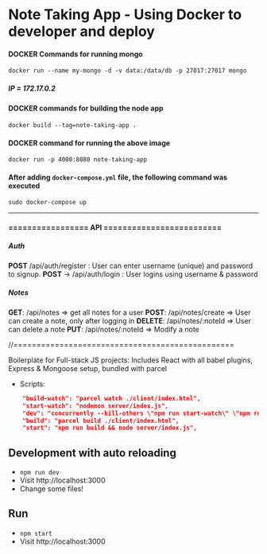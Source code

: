 
# Note Taking App - Using Docker to developer and deploy

#### DOCKER Commands for running mongo

`docker run --name my-mongo -d -v data:/data/db -p 27017:27017 mongo`

##### IP = 172.17.0.2


#### DOCKER commands for building the node app

`docker build --tag=note-taking-app .`


#### DOCKER command for running the above image 

`docker run -p 4000:8080 note-taking-app`

#### After adding `docker-compose.yml` file, the following command was executed

`sudo docker-compose up`


---

#### ================= API =========================

##### Auth
**POST** /api/auth/register : User can enter username (unique) and password to signup.
**POST** -> /api/auth/login : User logins using username & password

##### Notes
**GET**:    /api/notes                => get all notes for a user
**POST**:   /api/notes/create         => User can create a note, only after logging in
**DELETE**: /api/notes/:noteId        => User can delete a note
**PUT**:    /api/notes/:noteId        => Modify a note

//================================================


Boilerplate for Full-stack JS projects: Includes React with all babel plugins, Express &amp; Mongoose setup, bundled with parcel 

* Scripts:

```json
    "build-watch": "parcel watch ./client/index.html",
    "start-watch": "nodemon server/index.js",
    "dev": "concurrently --kill-others \"npm run start-watch\" \"npm run build-watch\"",
    "build": "parcel build ./client/index.html",
    "start": "npm run build && node server/index.js",
```

## Development with auto reloading

* `npm run dev`
* Visit http://localhost:3000
* Change some files!

## Run

* `npm start`
* Visit http://localhost:3000
